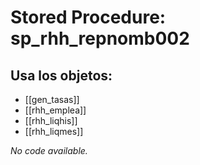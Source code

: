 # Stored Procedure: sp_rhh_repnomb002

## Usa los objetos:
- [[gen_tasas]]
- [[rhh_emplea]]
- [[rhh_liqhis]]
- [[rhh_liqmes]]

*No code available.*

